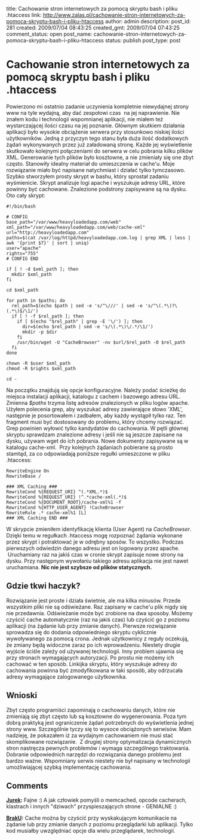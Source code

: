 title: Cachowanie stron internetowych za pomocą skryptu bash i pliku .htaccess
link: http://www.zalas.pl/cachowanie-stron-internetowych-za-pomoca-skryptu-bash-i-pliku-htaccess
author: admin
description: 
post_id: 281
created: 2009/07/04 08:43:25
created_gmt: 2009/07/04 07:43:25
comment_status: open
post_name: cachowanie-stron-internetowych-za-pomoca-skryptu-bash-i-pliku-htaccess
status: publish
post_type: post

<!--Powierzono mi ostatnio zadanie uczynienia kompletnie niewydajnej strony www na tyle wydajną, aby dać zespołowi czas  na jej naprawienie. Nie znałem kodu i technologii wspomnianej aplikacji, nie miałem też wystarczającej ilości czasu na jej poznanie.-->

# Cachowanie stron internetowych za pomocą skryptu bash i pliku .htaccess

Powierzono mi ostatnio zadanie uczynienia kompletnie niewydajnej strony www na tyle wydajną, aby dać zespołowi czas  na jej naprawienie. Nie znałem kodu i technologii wspomnianej aplikacji, nie miałem też wystarczającej ilości czasu na jej poznanie. Głównym skutkiem działania aplikacji było wysokie obciążenie serwera przy stosunkowo niskiej ilości użytkowników. Jedną z przyczyn tego stanu była duża ilość dodatkowych żądań wykonywanych przez już załadowaną stronę. Każde jej wyświetlenie skutkowało kolejnymi połączeniami do serwera w celu pobrania kilku plików XML. Generowanie tych plików było kosztowne, a nie zmieniały się one zbyt często. Stanowiły idealny materiał do umieszczenia w cache'u. Moje rozwiązanie miało być napisane natychmiast i działać tylko tymczasowo. Szybko stworzyłem prosty skrypt w bashu, który sprostał zadaniu wyśmienicie. Skrypt analizuje logi apache i wyszukuje adresy URL, które powinny być cachowane. Znalezione podstrony zapisywane są na dysku. Oto cały skrypt: 
    
    
    #!/bin/bash
    
    # CONFIG
    base_path="/var/www/heavyloadedapp.com/web"
    xml_path="/var/www/heavyloadedapp.com/web/cache-xml"
    url="http://heavyloadedapp.com"
    paths=$(cat /var/log/httpd/heavyloadedapp.com.log | grep XML | less | awk '{print $7}' | sort | uniq)
    user="apache"
    rights="755"
    # CONFIG END
    
    if [ ! -d $xml_path ]; then
      mkdir $xml_path
    fi
    
    cd $xml_path
    
    for path in $paths; do
      rel_path=$(echo $path | sed -e 's/^\///' | sed -e 's/^\(.*\)?\(.*\)$/\1/')
      if [ ! -f $rel_path ]; then
        if [ $(echo "$rel_path" | grep -E '\/') ]; then
          dir=$(echo $rel_path | sed -e 's/\(.*\)\/.*/\1/')
          mkdir -p $dir
        fi
        /usr/bin/wget -U "CacheBrowser" -nv $url/$rel_path -O $rel_path
      fi
    done
    
    chown -R $user $xml_path
    chmod -R $rights $xml_path
    
    cd -

Na początku znajdują się opcje konfiguracyjne. Należy podać ścieżkę do miejsca instalacji aplikacji, katalogu z cachem i bazowego adresu URL. Zmienna _$paths_ trzyma listę adresów znalezionych w pliku logów apache. Użyłem polecenia grep, aby wyszukać adresy zawierające słowo 'XML', następnie je posortowałem i zadbałem, aby każdy wystąpił tylko raz. Ten fragment musi być dostosowany do problemu, który chcemy rozwiązać. Grep powinien wyłowić tylko kandydatów do cachowania. W pętli głównej skryptu sprawdzam znalezione adresy i jeśli nie są jeszcze zapisane na dysku, używam wget do ich pobrania. Nowe dokumenty zapisywane są w katalogu cache-xml.  Przy kolejnych żądaniach pobierane są prosto stamtąd, za co odpowiadają poniższe regułki umieszczone w pliku .htaccess: 
    
    
    RewriteEngine On
    RewriteBase /
    
    ### XML Caching ###
    RewriteCond %{REQUEST_URI} ^(.*XML.*)$
    RewriteCond %{REQUEST_URI} !^.*cache-xml(.*)$
    RewriteCond %{DOCUMENT_ROOT}/cache-xml%1 -f
    RewriteCond %{HTTP_USER_AGENT} !CacheBrowser
    RewriteRule .* cache-xml%1 [L]
    ### XML Caching END ###

W skrypcie zmieniłem identyfikację klienta (User Agent) na _CacheBrowser_. Dzięki temu w regułkach .htaccess mogę rozpoznać żądania wykonane przez skrypt i potraktować je w odrębny sposów. To wszystko. Podczas pierwszych odwiedzin danego adresu jest on logowany przez apache.  Uruchamiany raz na jakiś czas w cronie skrypt zapisuje nowe strony na dysku. Przy następnym wywołaniu takiego adresu aplikacja nie jest nawet uruchamiana. **Nic nie jest szybsze od plików statycznych.**

## Gdzie tkwi haczyk?

Rozwiązanie jest proste i działa świetnie, ale ma kilka minusów. Przede wszystkim pliki nie są odświeżane. Raz zapisany w cache'u plik nigdy się nie przedawnia. Odświeżanie może być zrobione na dwa sposoby. Możemy czyścić cache automatycznie (raz na jakiś czas) lub czyścić go z poziomu aplikacji (na żądanie lub przy zmianie danych). Pierwsze rozwiązanie sprowadza się do dodania odpowiedniego skryptu cyklicznie wywoływanego za pomocą crona. Jednak użytkownicy z reguły oczekują, że zmiany będą widoczne zaraz po ich wprowadzeniu. Niestety drugie wyjście ściśle zależy od używanej technologii. Inny problem ujawnia się przy stronach wymagających autoryzacji. Po prostu nie możemy ich cachować w ten sposób. Linkijka skryptu, który wyszukuje adresy do cachowania powinna być zmodyfikowana w taki sposób, aby odrzucała adresy wymagające zalogowanego użytkownika. 

## Wnioski

Zbyt często programiści zapominają o cachowaniu danych, które nie zmieniają się zbyt często lub są kosztowne do wygenerowania. Poza tym dobrą praktyką jest ograniczenie żądań potrzebnych do wyświetlenia jednej strony www. Szczególnie tyczy się to wysoce obciążonych serwisów. Mam nadzieję, że pokazałem iż za wydajnym cachowaniem nie musi stać skomplikowane rozwiązanie.  Z drugiej strony optymalizacja dynamicznych stron nastręcza pewnych problemów i wymaga szczególnego traktowania. Dobranie odpowiednich narzędzi do rozwiązania danego problemu jest bardzo ważne. Wspomniany serwis niestety nie był napisany w technologii umożliwiającej szybką implementację cachowania.

## Comments

**[Jurek](#2975 "2009-07-15 07:28:13"):** Fajne :) A jak człowiek pomyśli o memcached, opcode cacherach, klastrach i innych "dziwach" przyspieszających strone - GENIALNE :)

**[BrakU](#3056 "2011-07-14 05:42:27"):** Cache można by czyścić przy wyskakującym komunikacie na żądanie lub przy zmianie danych z poziomu przeglądarki lub aplikacji. Tylko kod musiałby uwzględniać opcje dla wielu przeglądarek, technologii.

